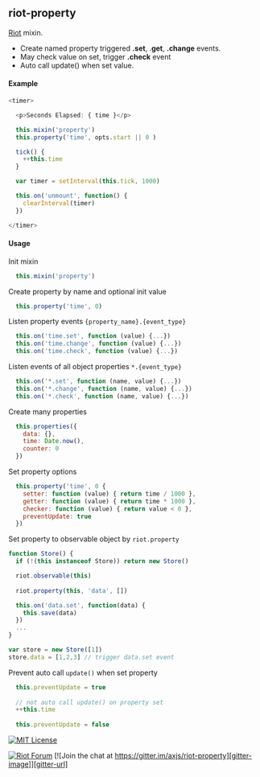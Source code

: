 
## riot-property


[Riot](https://muut.com/riotjs/) mixin. 
 - Create named property triggered **.set**, .**get**, **.change** events. 
 - May check value on set, trigger **.check** event
 - Auto call update() when set value.


#### Example

``` javascript
<timer>

  <p>Seconds Elapsed: { time }</p>

  this.mixin('property')
  this.property('time', opts.start || 0 )

  tick() {
    ++this.time
  }

  var timer = setInterval(this.tick, 1000)

  this.on('unmount', function() {
    clearInterval(timer)
  })

</timer>
```

#### Usage

  Init mixin 
``` javascript
  this.mixin('property')
```

  Create property by name and optional init value 
``` javascript
  this.property('time', 0)
```

  Listen property events `{property_name}.{event_type}`
``` javascript
  this.on('time.set', function (value) {...})
  this.on('time.change', function (value) {...})
  this.on('time.check', function (value) {...})
```

  Listen events of all object properties `*.{event_type}`
``` javascript
  this.on('*.set', function (name, value) {...})
  this.on('*.change', function (name, value) {...})
  this.on('*.check', function (name, value) {...})
```

  Create many properties
``` javascript
  this.properties({
    data: {},
    time: Date.now(),
    counter: 0
  })
```

  Set property options
``` javascript
  this.property('time', 0 {
    setter: function (value) { return time / 1000 },
    getter: function (value) { return time * 1000 },
    checker: function (value) { return value < 0 },
    preventUpdate: true
  })
```

  Set property to observable object by `riot.property`
``` javascript
function Store() {
  if (!(this instanceof Store)) return new Store()

  riot.observable(this)
  
  riot.property(this, 'data', [])

  this.on('data.set', function(data) {
    this.save(data)
  })
  ...
} 

var store = new Store([1])
store.data = [1,2,3] // trigger data.set event
```

  Prevent auto call `update()` when set property
``` javascript
  this.preventUpdate = true
  
  // not auto call update() on property set
  ++this.time
  
  this.preventUpdate = false
```


[![MIT License][license-image]][license-url]


[![Riot Forum][riot-forum-image]][riot-forum-url]
[![Join the chat at https://gitter.im/axjs/riot-property][gitter-image]][gitter-url]
<!---
[![Join the chat at https://gitter.im/axjs/riot-property](https://badges.gitter.im/Join%20Chat.svg)](https://gitter.im/axjs/riot-property?utm_source=badge&utm_medium=badge&utm_campaign=pr-badge&utm_content=badge)
-->

[license-image]:http://img.shields.io/badge/license-MIT-000000.svg?style=flat-square
[license-url]:LICENSE.txt

[riot-forum-image]:https://img.shields.io/badge/muut-JOIN_CHAT%E2%86%92-ff0044.svg?style=flat-square
[riot-forum-url]:https://muut.com/riotjs/forum/

[gitter-image]:https://img.shields.io/badge/GITTER-JOIN_CHAT_%E2%86%92-1dce73.svg?style=flat-square
[gitter-url]:https://gitter.im/axjs/riot-property?utm_source=badge&utm_medium=badge&utm_campaign=pr-badge&utm_content=badge


